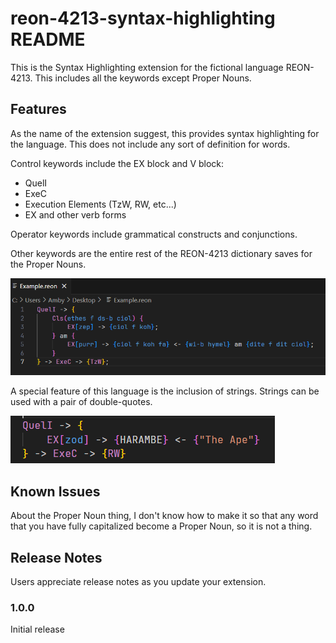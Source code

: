 # reon-4213-syntax-highlighting README

This is the Syntax Highlighting extension for the fictional language REON-4213. This includes all the keywords except Proper Nouns.

## Features

As the name of the extension suggest, this provides syntax highlighting for the language. This does not include any sort of definition for words.

Control keywords include the EX block and V block:
- QuelI
- ExeC
- Execution Elements (TzW, RW, etc...)
- EX and other verb forms

Operator keywords include grammatical constructs and conjunctions.

Other keywords are the entire rest of the REON-4213 dictionary saves for the Proper Nouns.

![Example](images/example.png)

A special feature of this language is the inclusion of strings. Strings can be used with a pair of double-quotes.

![String example](images/example_string.png)

## Known Issues

About the Proper Noun thing, I don't know how to make it so that any word that you have fully capitalized become a Proper Noun, so it is not a thing.

## Release Notes

Users appreciate release notes as you update your extension.

### 1.0.0

Initial release
